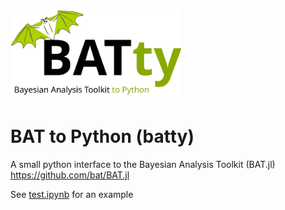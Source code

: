 <h1> <img style="height:5em;" alt="batty" src="./batty_logo.svg"/> </h1> 

# BAT to Python (batty)

A small python interface to the Bayesian Analysis Toolkit (BAT.jl) https://github.com/bat/BAT.jl

See [test.ipynb](https://github.com/philippeller/batty/blob/main/test.ipynb) for an example
